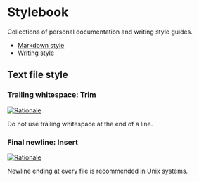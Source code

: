 # Stylebook

Collections of personal documentation and writing style guides.

- [Markdown style](markdown.md)
- [Writing style](academic.md)

## Text file style

### Trailing whitespace: Trim

[![Rationale](https://img.shields.io/badge/Commonmark-Hard_line_breaks-fff)](https://spec.commonmark.org/0.20/#hard-line-breaks)

Do not use trailing whitespace at the end of a line.

### Final newline: Insert

[![Rationale](https://img.shields.io/badge/POSIX-Line-fff)](https://pubs.opengroup.org/onlinepubs/9699919799/basedefs/V1_chap03.html#tag_03_206)

Newline ending at every file is recommended in Unix systems.
